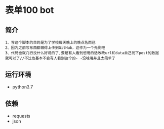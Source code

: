 # 表单100 bot

## 简介

    1、写这个脚本的目的是为了学校每天晚上的晚点名而已
    2、因为之前写东西都懒得上传到GitHub，这作为一个先例吧
    3、代码也就几行没什么好说的了,要是有人看到想用的话改改url和data自己找下post的数据就可以了//不过也基本不会有人看到这个的- -没啥用并且太简单了

## 运行环境

- python3.7

## 依赖

- requests
- json
